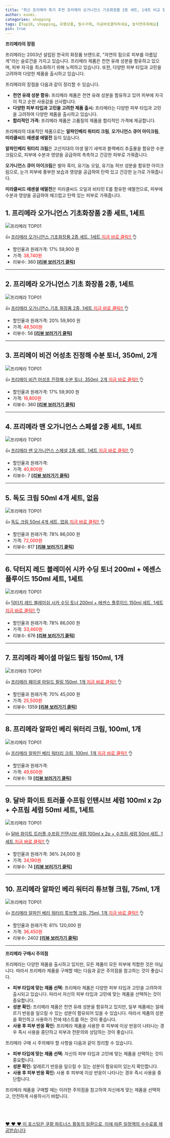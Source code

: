 ```yaml
---
title: "최신 프리메라 특가 추천 프리메라 오가니언스 기초화장품 2종 세트, 1세트 비교 장점"
author: eunmi.
categories: shopping
tags: [Top10, shopping, 유행상품, 필수구매, 지금바로클릭하세요, 놓치면후회해요]
pin: true
---
```

**프리메라의 장점**

프리메라는 2003년 설립된 한국의 화장품 브랜드로, "자연의 힘으로 피부를 아름답게"라는 슬로건을 가지고 있습니다. 프리메라 제품은 천연 유래 성분을 함유하고 있으며, 피부 자극을 최소화하기 위해 노력하고 있습니다. 또한, 다양한 피부 타입과 고민을 고려하여 다양한 제품을 출시하고 있습니다.

프리메라의 장점을 다음과 같이 정리할 수 있습니다.

* **천연 유래 성분 함유:** 프리메라 제품은 천연 유래 성분을 함유하고 있어 피부에 자극이 적고 순한 사용감을 선사합니다.
* **다양한 피부 타입과 고민을 고려한 제품 출시:** 프리메라는 다양한 피부 타입과 고민을 고려하여 다양한 제품을 출시하고 있습니다.
* **합리적인 가격:** 프리메라 제품은 고품질의 제품을 합리적인 가격에 제공합니다.

프리메라의 대표적인 제품으로는 **알파인베리 워터리 크림**, **오가니언스 큐어 아이크림**, **미라클씨드 에센셜 에멀전** 등이 있습니다.

**알파인베리 워터리 크림**은 고산지대의 야생 딸기 새싹과 블랙베리 추출물을 함유한 수분 크림으로, 피부에 수분과 영양을 공급하여 촉촉하고 건강한 피부로 가꿔줍니다.

**오가니언스 큐어 아이크림**은 발아 흑미, 유기농 오일, 유기농 허브 성분을 함유한 아이크림으로, 눈가 피부에 풍부한 보습과 영양을 공급하여 탄력 있고 건강한 눈가로 가꿔줍니다.

**미라클씨드 에센셜 에멀전**은 미라클씨드 오일과 비타민 E를 함유한 에멀전으로, 피부에 수분과 영양을 공급하여 매끄럽고 탄력 있는 피부로 가꿔줍니다.

   

## 1. 프리메라 오가니언스 기초화장품 2종 세트, 1세트

![프리메라 TOP01](https://thumbnail7.coupangcdn.com/thumbnails/remote/230x230ex/image/vendor_inventory/4dbe/089d687f3e5dcee0dba17f7dd666c971c701e5ba7edc7c210660443f8aba.png)


👍 [프리메라 오가니언스 기초화장품 2종 세트, 1세트 <font color=red> 지금 바로 클릭!! </font> ](https://link.coupang.com/re/AFFSDP?lptag=AF3617701&subid=GithubCoopas&pageKey=7417804453&traceid=V0-153&itemId=19235187109&vendorItemId=87200511448) 👌 


- 할인율과 원래가격: 17%  59,900   원
- 가격: <span style='color:red'>38,740원</span>
- 리뷰수: 360  [**[리뷰 보러가기 클릭]**](https://link.coupang.com/re/AFFSDP?lptag=AF3617701&subid=GithubCoopas&pageKey=7417804453&traceid=V0-153&itemId=19235187109&vendorItemId=87200511448)

---


   

## 2. 프리메라 오가니언스 기초 화장품 2종, 1세트

![프리메라 TOP01](https://thumbnail6.coupangcdn.com/thumbnails/remote/230x230ex/image/retail/images/6682977727714698-38f696d9-7555-4299-9640-91327859e1ec.jpg)


👍 [프리메라 오가니언스 기초 화장품 2종, 1세트 <font color=red> 지금 바로 클릭!! </font> ](https://link.coupang.com/re/AFFSDP?lptag=AF3617701&subid=GithubCoopas&pageKey=1546913076&traceid=V0-153&itemId=2648306453&vendorItemId=70639229278) 👌 


- 할인율과 원래가격: 20%  59,900   원
- 가격: <span style='color:red'>48,500원</span>
- 리뷰수: 56  [**[리뷰 보러가기 클릭]**](https://link.coupang.com/re/AFFSDP?lptag=AF3617701&subid=GithubCoopas&pageKey=1546913076&traceid=V0-153&itemId=2648306453&vendorItemId=70639229278)

---


   

## 3. 프리메이 비건 어성초 진정해 수분 토너, 350ml, 2개

![프리메라 TOP01](https://thumbnail6.coupangcdn.com/thumbnails/remote/230x230ex/image/vendor_inventory/0d3f/8e27caa34aab9db6b80a1b4ced5dcc1b42d49d119d1a5205c33bcbc8aa3c.jpg)


👍 [프리메이 비건 어성초 진정해 수분 토너, 350ml, 2개 <font color=red> 지금 바로 클릭!! </font> ](https://link.coupang.com/re/AFFSDP?lptag=AF3617701&subid=GithubCoopas&pageKey=7044717268&traceid=V0-153&itemId=17431650172&vendorItemId=85008610413) 👌 


- 할인율과 원래가격: 17%  59,900   원
- 가격: <span style='color:red'>16,800원</span>
- 리뷰수: 360  [**[리뷰 보러가기 클릭]**](https://link.coupang.com/re/AFFSDP?lptag=AF3617701&subid=GithubCoopas&pageKey=7044717268&traceid=V0-153&itemId=17431650172&vendorItemId=85008610413)

---


   

## 4. 프리메라 맨 오가니언스 스페셜 2종 세트, 1세트

![프리메라 TOP01](https://thumbnail8.coupangcdn.com/thumbnails/remote/230x230ex/image/retail/images/2627953491093163-405832d2-4d49-4970-9516-4586c509db39.jpg)


👍 [프리메라 맨 오가니언스 스페셜 2종 세트, 1세트 <font color=red> 지금 바로 클릭!! </font> ](https://link.coupang.com/re/AFFSDP?lptag=AF3617701&subid=GithubCoopas&pageKey=6641213955&traceid=V0-153&itemId=15181866201&vendorItemId=82403127072) 👌 


- 할인율과 원래가격: 
- 가격: <span style='color:red'>40,800원</span>
- 리뷰수: 7  [**[리뷰 보러가기 클릭]**](https://link.coupang.com/re/AFFSDP?lptag=AF3617701&subid=GithubCoopas&pageKey=6641213955&traceid=V0-153&itemId=15181866201&vendorItemId=82403127072)

---


   

## 5. 독도 크림 50ml 4개 세트, 없음

![프리메라 TOP01](https://thumbnail8.coupangcdn.com/thumbnails/remote/230x230ex/image/vendor_inventory/0c33/319b7db93aae7111a76af6371c25427b9af7f9954c249450b1fca64294f3.jpg)


👍 [독도 크림 50ml 4개 세트, 없음 <font color=red> 지금 바로 클릭!! </font> ](https://link.coupang.com/re/AFFSDP?lptag=AF3617701&subid=GithubCoopas&pageKey=7685342510&traceid=V0-153&itemId=20536814806&vendorItemId=87613516328) 👌 


- 할인율과 원래가격: 78%  86,000   원
- 가격: <span style='color:red'>72,000원</span>
- 리뷰수: 817  [**[리뷰 보러가기 클릭]**](https://link.coupang.com/re/AFFSDP?lptag=AF3617701&subid=GithubCoopas&pageKey=7685342510&traceid=V0-153&itemId=20536814806&vendorItemId=87613516328)

---


   

## 6. 닥터지 레드 블레미쉬 시카 수딩 토너 200ml + 에센스 플루이드 150ml 세트, 1세트

![프리메라 TOP01](https://thumbnail7.coupangcdn.com/thumbnails/remote/230x230ex/image/retail/images/6585596385228208-fe78cf65-7f59-44c4-8b6a-abb4fb461b68.jpg)


👍 [닥터지 레드 블레미쉬 시카 수딩 토너 200ml + 에센스 플루이드 150ml 세트, 1세트 <font color=red> 지금 바로 클릭!! </font> ](https://link.coupang.com/re/AFFSDP?lptag=AF3617701&subid=GithubCoopas&pageKey=6543627791&traceid=V0-153&itemId=14579392052&vendorItemId=81821492138) 👌 


- 할인율과 원래가격: 78%  86,000   원
- 가격: <span style='color:red'>33,460원</span>
- 리뷰수: 676  [**[리뷰 보러가기 클릭]**](https://link.coupang.com/re/AFFSDP?lptag=AF3617701&subid=GithubCoopas&pageKey=6543627791&traceid=V0-153&itemId=14579392052&vendorItemId=81821492138)

---


   

## 7. 프리메라 페이셜 마일드 필링 150ml, 1개

![프리메라 TOP01](https://thumbnail10.coupangcdn.com/thumbnails/remote/230x230ex/image/retail/images/2613478747063160-4674156c-f742-4698-80bf-7cfeda7c996f.jpg)


👍 [프리메라 페이셜 마일드 필링 150ml, 1개 <font color=red> 지금 바로 클릭!! </font> ](https://link.coupang.com/re/AFFSDP?lptag=AF3617701&subid=GithubCoopas&pageKey=6156011590&traceid=V0-153&itemId=11915492656&vendorItemId=80577708652) 👌 


- 할인율과 원래가격: 70%  45,000   원
- 가격: <span style='color:red'>25,500원</span>
- 리뷰수: 1359  [**[리뷰 보러가기 클릭]**](https://link.coupang.com/re/AFFSDP?lptag=AF3617701&subid=GithubCoopas&pageKey=6156011590&traceid=V0-153&itemId=11915492656&vendorItemId=80577708652)

---


   

## 8. 프리메라 알파인 베리 워터리 크림, 100ml, 1개

![프리메라 TOP01](https://thumbnail7.coupangcdn.com/thumbnails/remote/230x230ex/image/retail/images/2023/04/25/15/6/f787425d-9394-4ac8-8b3b-ca3c6cba619b.jpg)


👍 [프리메라 알파인 베리 워터리 크림, 100ml, 1개 <font color=red> 지금 바로 클릭!! </font> ](https://link.coupang.com/re/AFFSDP?lptag=AF3617701&subid=GithubCoopas&pageKey=2299691293&traceid=V0-153&itemId=18643066512&vendorItemId=85778124993) 👌 


- 할인율과 원래가격: 
- 가격: <span style='color:red'>49,600원</span>
- 리뷰수: 19  [**[리뷰 보러가기 클릭]**](https://link.coupang.com/re/AFFSDP?lptag=AF3617701&subid=GithubCoopas&pageKey=2299691293&traceid=V0-153&itemId=18643066512&vendorItemId=85778124993)

---


   

## 9. 달바 화이트 트러플 수프림 인텐시브 세럼 100ml x 2p + 수프림 세럼 50ml 세트, 1세트

![프리메라 TOP01](https://thumbnail8.coupangcdn.com/thumbnails/remote/230x230ex/image/retail/images/3227794821051192-32e17947-66b1-4b84-a0f1-1c4dbbb1cb63.png)


👍 [달바 화이트 트러플 수프림 인텐시브 세럼 100ml x 2p + 수프림 세럼 50ml 세트, 1세트 <font color=red> 지금 바로 클릭!! </font> ](https://link.coupang.com/re/AFFSDP?lptag=AF3617701&subid=GithubCoopas&pageKey=6137107889&traceid=V0-153&itemId=11744003733&vendorItemId=79017906112) 👌 


- 할인율과 원래가격: 36%  24,000   원
- 가격: <span style='color:red'>34,190원</span>
- 리뷰수: 74  [**[리뷰 보러가기 클릭]**](https://link.coupang.com/re/AFFSDP?lptag=AF3617701&subid=GithubCoopas&pageKey=6137107889&traceid=V0-153&itemId=11744003733&vendorItemId=79017906112)

---


   

## 10. 프리메라 알파인 베리 워터리 튜브형 크림, 75ml, 1개

![프리메라 TOP01](https://thumbnail8.coupangcdn.com/thumbnails/remote/230x230ex/image/retail/images/1195666099412856-4407f9ba-c2b2-4ca2-8108-8a5a48fa82ac.jpg)


👍 [프리메라 알파인 베리 워터리 튜브형 크림, 75ml, 1개 <font color=red> 지금 바로 클릭!! </font> ](https://link.coupang.com/re/AFFSDP?lptag=AF3617701&subid=GithubCoopas&pageKey=6056153151&traceid=V0-153&itemId=11118023732&vendorItemId=71946060816) 👌 


- 할인율과 원래가격: 81%  120,000   원
- 가격: <span style='color:red'>36,450원</span>
- 리뷰수: 2402  [**[리뷰 보러가기 클릭]**](https://link.coupang.com/re/AFFSDP?lptag=AF3617701&subid=GithubCoopas&pageKey=6056153151&traceid=V0-153&itemId=11118023732&vendorItemId=71946060816)

---
**프리메라 구매시 주의점**

프리메라는 다양한 제품을 출시하고 있지만, 모든 제품이 모든 피부에 적합한 것은 아닙니다. 따라서 프리메라 제품을 구매할 때는 다음과 같은 주의점을 참고하는 것이 좋습니다.

* **피부 타입에 맞는 제품 선택:** 프리메라 제품은 다양한 피부 타입과 고민을 고려하여 출시되고 있습니다. 따라서 자신의 피부 타입과 고민에 맞는 제품을 선택하는 것이 중요합니다.
* **성분 확인:** 프리메라 제품은 천연 유래 성분을 함유하고 있지만, 일부 제품에는 알레르기 반응을 일으킬 수 있는 성분이 함유되어 있을 수 있습니다. 따라서 제품의 성분을 확인하고 사용하기 전에 테스트를 하는 것이 좋습니다.
* **사용 후 피부 반응 확인:** 프리메라 제품을 사용한 후 피부에 이상 반응이 나타나는 경우 즉시 사용을 중단하고 피부과 전문의와 상담하는 것이 좋습니다.

프리메라 구매 시 주의해야 할 사항을 다음과 같이 정리할 수 있습니다.

* **피부 타입에 맞는 제품 선택:** 자신의 피부 타입과 고민에 맞는 제품을 선택하는 것이 중요합니다.
* **성분 확인:** 알레르기 반응을 일으킬 수 있는 성분이 함유되어 있는지 확인합니다.
* **사용 후 피부 반응 확인:** 사용 후 피부에 이상 반응이 나타나는 경우 즉시 사용을 중단합니다.

프리메라 제품을 구매할 때는 이러한 주의점을 참고하여 자신에게 맞는 제품을 선택하고, 안전하게 사용하시기 바랍니다.<br><br><br><br><br> [ ❤ ❤ ❤ 이 포스팅은 쿠팡 파트너스 활동의 일환으로, 이에 따른 일정액의 수수료를 제공받습니다](https://link.coupang.com/a/bcEFyh)